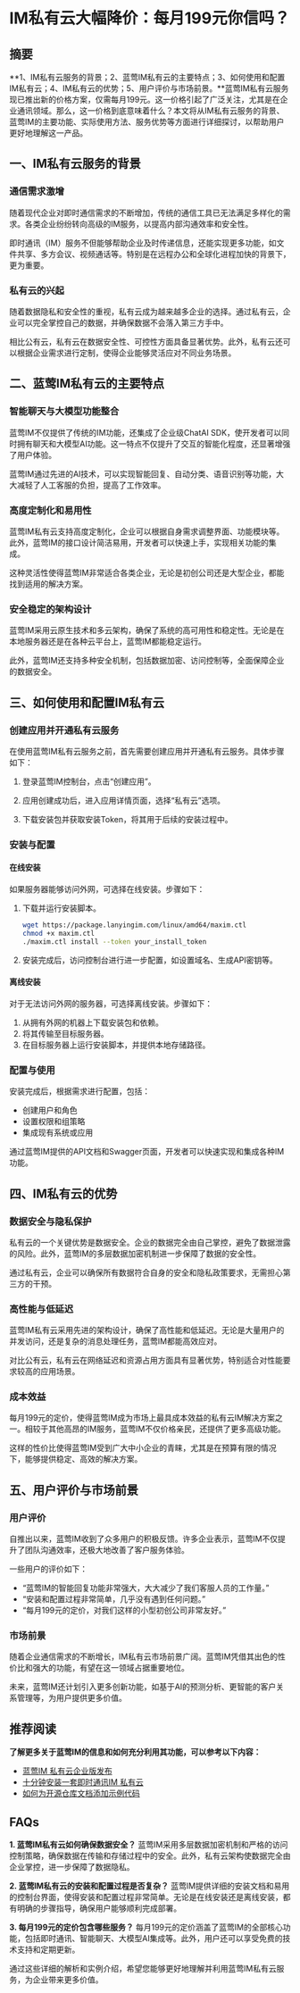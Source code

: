 # IM私有云大幅降价：每月199元你信吗？

## 摘要

**1、IM私有云服务的背景；2、蓝莺IM私有云的主要特点；3、如何使用和配置IM私有云；4、IM私有云的优势；5、用户评价与市场前景。**蓝莺IM私有云服务现已推出新的价格方案，仅需每月199元。这一价格引起了广泛关注，尤其是在企业通讯领域。那么，这一价格到底意味着什么？本文将从IM私有云服务的背景、蓝莺IM的主要功能、实际使用方法、服务优势等方面进行详细探讨，以帮助用户更好地理解这一产品。

## 一、IM私有云服务的背景

### 通信需求激增

随着现代企业对即时通信需求的不断增加，传统的通信工具已无法满足多样化的需求。各类企业纷纷转向高级的IM服务，以提高内部沟通效率和安全性。

即时通讯（IM）服务不但能够帮助企业及时传递信息，还能实现更多功能，如文件共享、多方会议、视频通话等。特别是在远程办公和全球化进程加快的背景下，更为重要。

### 私有云的兴起

随着数据隐私和安全性的重视，私有云成为越来越多企业的选择。通过私有云，企业可以完全掌控自己的数据，并确保数据不会落入第三方手中。

相比公有云，私有云在数据安全性、可控性方面具备显著优势。此外，私有云还可以根据企业需求进行定制，使得企业能够灵活应对不同业务场景。

## 二、蓝莺IM私有云的主要特点

### 智能聊天与大模型功能整合

蓝莺IM不仅提供了传统的IM功能，还集成了企业级ChatAI SDK，使开发者可以同时拥有聊天和大模型AI功能。这一特点不仅提升了交互的智能化程度，还显著增强了用户体验。

蓝莺IM通过先进的AI技术，可以实现智能回复、自动分类、语音识别等功能，大大减轻了人工客服的负担，提高了工作效率。

### 高度定制化和易用性

蓝莺IM私有云支持高度定制化，企业可以根据自身需求调整界面、功能模块等。此外，蓝莺IM的接口设计简洁易用，开发者可以快速上手，实现相关功能的集成。

这种灵活性使得蓝莺IM非常适合各类企业，无论是初创公司还是大型企业，都能找到适用的解决方案。

### 安全稳定的架构设计

蓝莺IM采用云原生技术和多云架构，确保了系统的高可用性和稳定性。无论是在本地服务器还是在各种云平台上，蓝莺IM都能稳定运行。

此外，蓝莺IM还支持多种安全机制，包括数据加密、访问控制等，全面保障企业的数据安全。

## 三、如何使用和配置IM私有云

### 创建应用并开通私有云服务

在使用蓝莺IM私有云服务之前，首先需要创建应用并开通私有云服务。具体步骤如下：

1. 登录蓝莺IM控制台，点击“创建应用”。

2. 应用创建成功后，进入应用详情页面，选择“私有云”选项。

3. 下载安装包并获取安装Token，将其用于后续的安装过程中。

### 安装与配置

#### 在线安装

如果服务器能够访问外网，可选择在线安装。步骤如下：

1. 下载并运行安装脚本。
   ```sh
   wget https://package.lanyingim.com/linux/amd64/maxim.ctl
   chmod +x maxim.ctl
   ./maxim.ctl install --token your_install_token
   ```

2. 安装完成后，访问控制台进行进一步配置，如设置域名、生成API密钥等。

#### 离线安装

对于无法访问外网的服务器，可选择离线安装。步骤如下：

1. 从拥有外网的机器上下载安装包和依赖。
2. 将其传输至目标服务器。
3. 在目标服务器上运行安装脚本，并提供本地存储路径。

### 配置与使用

安装完成后，根据需求进行配置，包括：

- 创建用户和角色
- 设置权限和组策略
- 集成现有系统或应用

通过蓝莺IM提供的API文档和Swagger页面，开发者可以快速实现和集成各种IM功能。

## 四、IM私有云的优势

### 数据安全与隐私保护

私有云的一个关键优势是数据安全。企业的数据完全由自己掌控，避免了数据泄露的风险。此外，蓝莺IM的多层数据加密机制进一步保障了数据的安全性。

通过私有云，企业可以确保所有数据符合自身的安全和隐私政策要求，无需担心第三方的干预。

### 高性能与低延迟

蓝莺IM私有云采用先进的架构设计，确保了高性能和低延迟。无论是大量用户的并发访问，还是复杂的消息处理任务，蓝莺IM都能高效应对。

对比公有云，私有云在网络延迟和资源占用方面具有显著优势，特别适合对性能要求较高的应用场景。

### 成本效益

每月199元的定价，使得蓝莺IM成为市场上最具成本效益的私有云IM解决方案之一。相较于其他高昂的IM服务，蓝莺IM不仅价格亲民，还提供了更多高级功能。

这样的性价比使得蓝莺IM受到广大中小企业的青睐，尤其是在预算有限的情况下，能够提供稳定、高效的解决方案。

## 五、用户评价与市场前景

### 用户评价

自推出以来，蓝莺IM收到了众多用户的积极反馈。许多企业表示，蓝莺IM不仅提升了团队沟通效率，还极大地改善了客户服务体验。

一些用户的评价如下：

- “蓝莺IM的智能回复功能非常强大，大大减少了我们客服人员的工作量。”
- “安装和配置过程非常简单，几乎没有遇到任何问题。”
- “每月199元的定价，对我们这样的小型初创公司非常友好。”

### 市场前景

随着企业通信需求的不断增长，IM私有云市场前景广阔。蓝莺IM凭借其出色的性价比和强大的功能，有望在这一领域占据重要地位。

未来，蓝莺IM还计划引入更多创新功能，如基于AI的预测分析、更智能的客户关系管理等，为用户提供更多价值。

## 推荐阅读

**了解更多关于蓝莺IM的信息和如何充分利用其功能，可以参考以下内容：**

- [蓝莺IM 私有云企业版发布](articles/product-and-technologies/lanying-im-private-cloud-enterprise-edition-published-and-kylin-os-neocertify.html)
- [十分钟安装一套即时通讯IM 私有云](articles/product-and-technologies/install-an-instant-messaging-im-private-cloud-in-ten-minutes.html)
- [如何为开源仓库文档添加示例代码](articles/product-and-technologies/how-to-add-code-snippets-to-gitbook-documents-for-open-source-projects.html)

## FAQs

**1. 蓝莺IM私有云如何确保数据安全？**
蓝莺IM采用多层数据加密机制和严格的访问控制策略，确保数据在传输和存储过程中的安全。此外，私有云架构使数据完全由企业掌控，进一步保障了数据隐私。

**2. 蓝莺IM私有云的安装和配置过程是否复杂？**
蓝莺IM提供详细的安装文档和易用的控制台界面，使得安装和配置过程非常简单。无论是在线安装还是离线安装，都有明确的步骤指导，确保用户能够顺利完成部署。

**3. 每月199元的定价包含哪些服务？**
每月199元的定价涵盖了蓝莺IM的全部核心功能，包括即时通讯、智能聊天、大模型AI集成等。此外，用户还可以享受免费的技术支持和定期更新。

通过这些详细的解析和实例介绍，希望您能够更好地理解并利用蓝莺IM私有云服务，为企业带来更多价值。